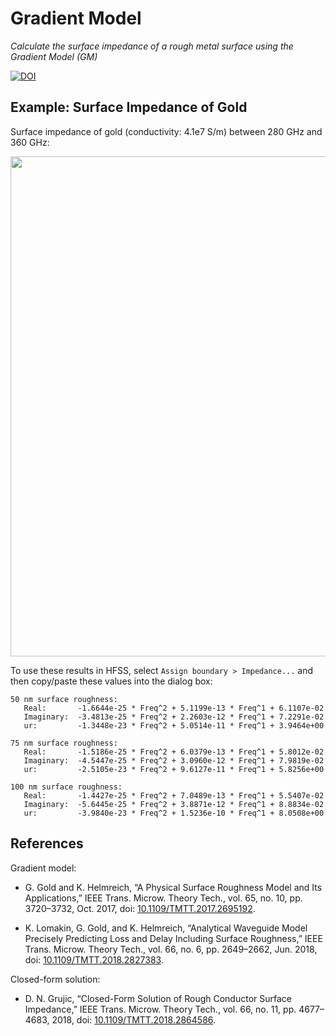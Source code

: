 Gradient Model
==============

*Calculate the surface impedance of a rough metal surface using the Gradient Model (GM)*

[![DOI](https://zenodo.org/badge/DOI/10.5281/zenodo.4694878.svg)](https://doi.org/10.5281/zenodo.4694878)

Example: Surface Impedance of Gold
----------------------------------

Surface impedance of gold (conductivity: 4.1e7 S/m) between 280 GHz and 360 GHz:

<p align="center">
<img src="https://raw.githubusercontent.com/garrettj403/GradientModel/main/examples/results/wr3p0-surface-impdance-300k.png" width="800">
</p>

To use these results in HFSS, select `Assign boundary > Impedance...` and then copy/paste these values into the dialog box:

```
50 nm surface roughness:
   Real:       -1.6644e-25 * Freq^2 + 5.1199e-13 * Freq^1 + 6.1107e-02
   Imaginary:  -3.4813e-25 * Freq^2 + 2.2603e-12 * Freq^1 + 7.2291e-02
   ur:         -1.3448e-23 * Freq^2 + 5.0514e-11 * Freq^1 + 3.9464e+00

75 nm surface roughness:
   Real:       -1.5186e-25 * Freq^2 + 6.0379e-13 * Freq^1 + 5.8012e-02
   Imaginary:  -4.5447e-25 * Freq^2 + 3.0960e-12 * Freq^1 + 7.9819e-02
   ur:         -2.5105e-23 * Freq^2 + 9.6127e-11 * Freq^1 + 5.8256e+00

100 nm surface roughness:
   Real:       -1.4427e-25 * Freq^2 + 7.0489e-13 * Freq^1 + 5.5407e-02
   Imaginary:  -5.6445e-25 * Freq^2 + 3.8871e-12 * Freq^1 + 8.8834e-02
   ur:         -3.9840e-23 * Freq^2 + 1.5236e-10 * Freq^1 + 8.0508e+00
```

References
----------

Gradient model:

   - G. Gold and K. Helmreich, “A Physical Surface Roughness Model and Its Applications,” IEEE Trans. Microw. Theory Tech., vol. 65, no. 10, pp. 3720–3732, Oct. 2017, doi: [10.1109/TMTT.2017.2695192](https://doi.org/10.1109/TMTT.2017.2695192).

   - K. Lomakin, G. Gold, and K. Helmreich, “Analytical Waveguide Model Precisely Predicting Loss and Delay Including Surface Roughness,” IEEE Trans. Microw. Theory Tech., vol. 66, no. 6, pp. 2649–2662, Jun. 2018, doi: [10.1109/TMTT.2018.2827383](https://doi.org/10.1109/TMTT.2018.2827383).

Closed-form solution:

   - D. N. Grujic, “Closed-Form Solution of Rough Conductor Surface Impedance,” IEEE Trans. Microw. Theory Tech., vol. 66, no. 11, pp. 4677–4683, 2018, doi: [10.1109/TMTT.2018.2864586](https://doi.org/10.1109/TMTT.2018.2864586).
